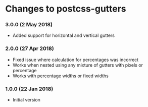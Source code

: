 # Changes to postcss-gutters

### 3.0.0 (2 May 2018)

- Added support for horizontal and vertical gutters

### 2.0.0 (27 Apr 2018)

- Fixed issue where calculation for percentages was incorrect
- Works when nested using any mixture of gutters with pixels or percentage
- Works with percentage widths or fixed widths

### 1.0.0 (22 Jan 2018)

- Initial version
